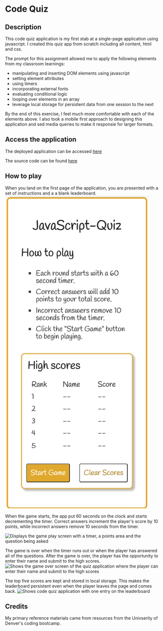 # Code Quiz

## Description

This code quiz application is my first stab at a single-page application using javascript. I created this quiz app from scratch including all content, html and css.

The prompt for this assignment allowed me to apply the following elements from my classroom learnings:

- manipulating and inserting DOM elements using javascript
- setting element attributes
- using timers
- incorporating external fonts
- evaluating conditional logic
- looping over elements in an array
- leverage local storage for persistent data from one session to the next

By the end of this exercise, I feel much more comfortable with each of the elements above. I also took a mobile first approach to designing this application and sed media queries to make it responsie for larger formats.

## Access the application

The deployed application can be accessed [here](https://cleave13.github.io/code-quiz/)

The source code can be found [here](https://github.com/cleave13/code-quiz)


## How to play

When you land on the first page of the application, you are presented with a set of instructions and a a blank leaderboard.
![Shows code quiz application with an empty leaderboard](./assets/images/quiz-start.png)

When the game starts, the app put 60 seconds on the clock and starts decrementing the timer. Correct answers increment the player's score by 10 points, while incorrect answers remove 10 seconds from the timer.

![Displays the game play screen with a timer, a points area and the question being asked](./assets/images.quiz-play.png)

The game is over when the timer runs out or when the player has answered all of the questions. After the game is over, the player has the opportunity to enter their name and submit to the high scores.
![Shows the game over screen of the quiz application where the player can enter their name and submit to the high scores](./assets/images.quiz-end.png)

The top five scores are kept and stored in local storage. This makes the leaderboard persistent even when the player leaves the page and comes back.
![Shows code quiz application with one entry on the leaderboard](./assets/images.quiz-high-score.png)


## Credits

My primary reference materials came from resources from the Univserity of Denver's coding bootcamp.